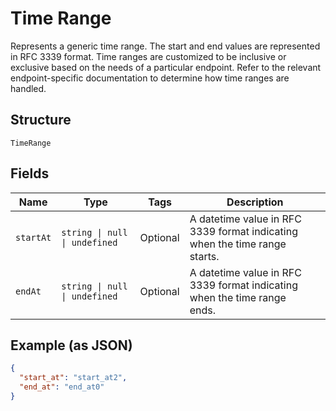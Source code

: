 
# Time Range

Represents a generic time range. The start and end values are
represented in RFC 3339 format. Time ranges are customized to be
inclusive or exclusive based on the needs of a particular endpoint.
Refer to the relevant endpoint-specific documentation to determine
how time ranges are handled.

## Structure

`TimeRange`

## Fields

| Name | Type | Tags | Description |
|  --- | --- | --- | --- |
| `startAt` | `string \| null \| undefined` | Optional | A datetime value in RFC 3339 format indicating when the time range<br/>starts. |
| `endAt` | `string \| null \| undefined` | Optional | A datetime value in RFC 3339 format indicating when the time range<br/>ends. |

## Example (as JSON)

```json
{
  "start_at": "start_at2",
  "end_at": "end_at0"
}
```

